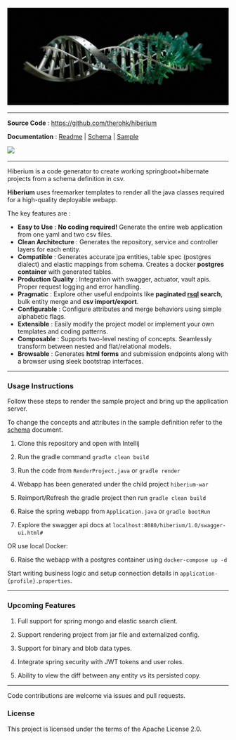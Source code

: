 
![image](docs/images/readme-header.png)

---

**Source Code** : https://github.com/therohk/hiberium

**Documentation** : [Readme](README.md) | [Schema](SCHEMA.md) | [Sample](hiberium-gen/src/main/resources/hibernate-render.yaml)

![](https://github.com/therohk/hiberium/actions/workflows/gradle.yml/badge.svg)

---

Hiberium is a code generator to create working springboot+hibernate projects from a schema definition in csv.

**Hiberium** uses freemarker templates to render all the java classes required for a high-quality deployable webapp. 

The key features are :

* **Easy to Use** : **No coding required!** Generate the entire web application from one yaml and two csv files.
* **Clean Architecture** : Generates the repository, service and controller layers for each entity.
* **Compatible** : Generates accurate jpa entities, table spec (postgres dialect) and elastic mappings from schema. Creates a docker **postgres container** with generated tables.
* **Production Quality** : Integration with swagger, actuator, vault apis. Proper request logging and error handling.
* **Pragmatic** : Explore other useful endpoints like **paginated [rsql](RSQLEXP.md) search**, bulk entity merge and **csv import/export**.
* **Configurable** : Configure attributes and merge behaviors using simple alphabetic flags.
* **Extensible** : Easily modify the project model or implement your own templates and coding patterns.
* **Composable** : Supports two-level nesting of concepts. Seamlessly transform between nested and flat/relational models.
* **Browsable** : Generates **html forms** and submission endpoints along with a browser using sleek bootstrap interfaces. 

---

### Usage Instructions

Follow these steps to render the sample project and bring up the application server.

To change the concepts and attributes in the sample definition refer to the [schema](SCHEMA.md) document.

1. Clone this repository and open with Intellij

2. Run the gradle command `gradle clean build`

3. Run the code from `RenderProject.java` or `gradle render`

4. Webapp has been generated under the child project `hiberium-war`

5. Reimport/Refresh the gradle project then run `gradle clean build`

6. Raise the spring webapp from `Application.java` or `gradle bootRun`

7. Explore the swagger api docs at `localhost:8080/hiberium/1.0/swagger-ui.html#`

OR use local Docker:

6. Raise the webapp with a postgres container using `docker-compose up -d`

Start writing business logic and setup connection details in `application-{profile}.properties`.

---

### Upcoming Features

1. Full support for spring mongo and elastic search client.

2. Support rendering project from jar file and externalized config.

3. Support for binary and blob data types.

4. Integrate spring security with JWT tokens and user roles.

5. Ability to view the diff between any entity vs its persisted copy.

---

Code contributions are welcome via issues and pull requests.

### License

This project is licensed under the terms of the Apache License 2.0.
